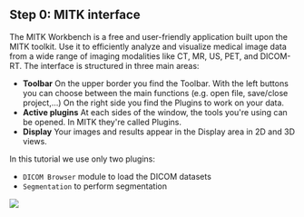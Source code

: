 ## Step 0: MITK interface

The MITK Workbench is a free and user-friendly application built upon the MITK toolkit. Use it to efficiently analyze and visualize medical image data from a wide range of imaging modalities like CT, MR, US, PET, and DICOM-RT. The interface is structured in three main areas:

* **Toolbar** On the upper border you find the Toolbar. With the left buttons you can choose between the main functions (e.g. open file, save/close project,...) On the right side you find the Plugins to work on your data.
* **Active plugins** At each sides of the window, the tools you're using can be opened. In MITK they're called Plugins.
* **Display** Your images and results appear in the Display area in 2D and 3D views.

In this tutorial we use only two plugins: 
* `DICOM Browser` module to load the DICOM datasets
* `Segmentation` to perform segmentation

![](/gitbook/assets/MITK/mitk-workbench.png)